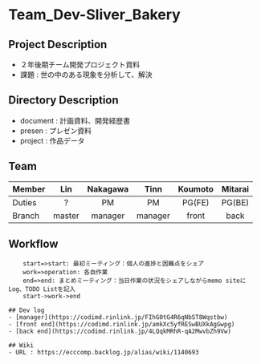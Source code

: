 # Team_Dev-Sliver_Bakery

## Project Description
- ２年後期チーム開発プロジェクト資料
- 課題 : 世の中のある現象を分析して、解決

## Directory Description
- document : 計画資料、開発経歴書
- presen : プレゼン資料
- project : 作品データ

## Team
| Member |  Lin   | Nakagawa |  Tinn   | Koumoto | Mitarai |
| ------ |:------:|:--------:|:-------:|:-------:|:-------:|
| Duties |   ?    |    PM    |   PM    | PG(FE)  | PG(BE)  |
| Branch | master | manager  | manager |  front  |  back   |

## Workflow
```flow
    start=>start: 最初ミーティング：個人の進捗と困難点をシェア
    work=>operation: 各自作業
    end=>end: まとめミーティング：当日作業の状況をシェアしながらmemo siteにLog、TODO Listを記入
    start->work->end

## Dev log
- [manager](https://codimd.rinlink.jp/FIhG0tG4R6qNbST8Wqstbw) 
- [front end](https://codimd.rinlink.jp/amkXc5yfRESwBUXkAgGwpg) 
- [back end](https://codimd.rinlink.jp/4LQqkMRhR-qA2MwvbZh9Vw) 

## Wiki
- URL : https://ecccomp.backlog.jp/alias/wiki/1140693
